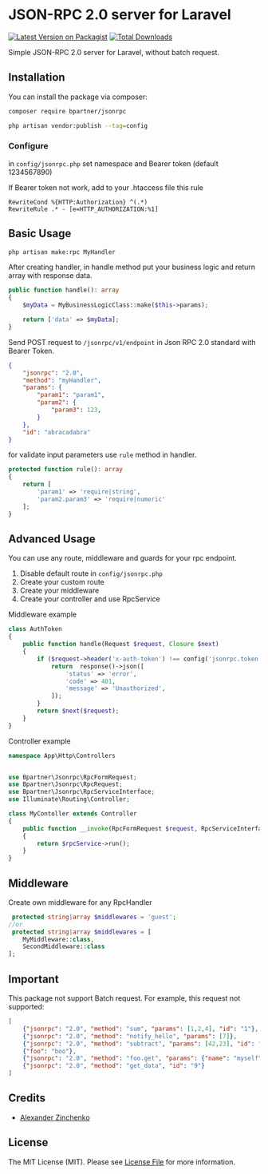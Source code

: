 # JSON-RPC 2.0 server for Laravel

[![Latest Version on Packagist](https://img.shields.io/packagist/v/bpartner/jsonrpc.svg?style=flat-square)](https://packagist.org/packages/bpartner/jsonrpc)
[![Total Downloads](https://img.shields.io/packagist/dt/bpartner/jsonrpc.svg?style=flat-square)](https://packagist.org/packages/bpartner/jsonrpc)

Simple JSON-RPC 2.0 server for Laravel, without batch request.

## Installation

You can install the package via composer:

```bash
composer require bpartner/jsonrpc

php artisan vendor:publish --tag=config
```
### Configure 
in `config/jsonrpc.php` set namespace and Bearer token (default 1234567890)

If Bearer token not work, add to your .htaccess file this rule
```
RewriteCond %{HTTP:Authorization} ^(.*)
RewriteRule .* - [e=HTTP_AUTHORIZATION:%1]
```

## Basic Usage

``` bash
php artisan make:rpc MyHandler 
```

After creating handler, in handle method put your business logic and return array with response data.

``` php
public function handle(): array
{
    $myData = MyBusinessLogicClass::make($this->params);

    return ['data' => $myData];
}
```

Send POST request to `/jsonrpc/v1/endpoint` in Json RPC 2.0 standard with Bearer Token.


``` json
{
    "jsonrpc": "2.0",
    "method": "myHandler",
    "params": {
        "param1": "param1",
        "param2": {
            "param3": 123,
        }
    },
    "id": "abracadabra"
}
```
for validate input parameters use `rule` method in handler.

``` php
protected function rule(): array
{
    return [
        'param1' => 'require|string',
        'param2.param3' => 'require|numeric'
    ];
}
```

## Advanced Usage

You can use any route, middleware and guards for your rpc endpoint.

1. Disable default route in `config/jsonrpc.php`
2. Create your custom route
3. Create your middleware   
4. Create your controller and use RpcService

Middleware example

``` php
class AuthToken
{
    public function handle(Request $request, Closure $next)
    {
        if ($request->header('x-auth-token') !== config('jsonrpc.token')) {
            return  response()->json([
                'status' => 'error',
                'code' => 401,
                'message' => 'Unauthorized',
            ]);
        }
        return $next($request);
    }
}
```

Controller example

``` php
namespace App\Http\Controllers


use Bpartner\Jsonrpc\RpcFormRequest;
use Bpartner\Jsonrpc\RpcRequest;
use Bpartner\Jsonrpc\RpcServiceInterface; 
use Illuminate\Routing\Controller;

class MyContoller extends Controller
{
    public function __invoke(RpcFormRequest $request, RpcServiceInterface $rpcService)
    {
        return $rpcService->run();
    }
}
```

## Middleware

Create own middleware for any RpcHandler
```php
 protected string|array $middlewares = 'guest';
//or
 protected string|array $middlewares = [
    MyMiddleware::class,
    SecondMiddleware::class
];
```

## Important

This package not support Batch request. 
For example, this request not supported:
``` json
[
    {"jsonrpc": "2.0", "method": "sum", "params": [1,2,4], "id": "1"},
    {"jsonrpc": "2.0", "method": "notify_hello", "params": [7]},
    {"jsonrpc": "2.0", "method": "subtract", "params": [42,23], "id": "2"},
    {"foo": "boo"},
    {"jsonrpc": "2.0", "method": "foo.get", "params": {"name": "myself"}, "id": "5"},
    {"jsonrpc": "2.0", "method": "get_data", "id": "9"} 
]
```

## Credits

- [Alexander Zinchenko](https://github.com/bpartner)


## License

The MIT License (MIT). Please see [License File](LICENSE.md) for more information.
